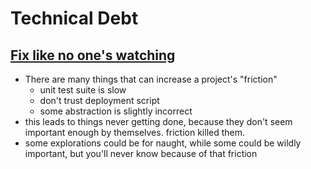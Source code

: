 # Technical Debt

## [Fix like no one's watching](https://overreacted.io/fix-like-no-ones-watching/)

- There are many things that can increase a project's "friction"
  - unit test suite is slow
  - don't trust deployment script
  - some abstraction is slightly incorrect
- this leads to things never getting done, because they don't seem important enough by themselves. friction killed them.
- some explorations could be for naught, while some could be wildly important, but you'll never know because of that friction
